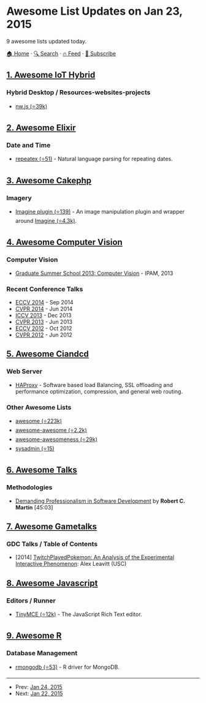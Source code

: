 # Awesome List Updates on Jan 23, 2015

9 awesome lists updated today.

[🏠 Home](/README.md) · [🔍 Search](https://test.trackawesomelist.com/search/) · [🔥 Feed](https://test.trackawesomelist.com/rss.xml) · [📮 Subscribe](https://trackawesomelist.us17.list-manage.com/subscribe?u=d2f0117aa829c83a63ec63c2f&id=36a103854c)



## [1. Awesome IoT Hybrid](/content/weblancaster/awesome-IoT-hybrid/README.md)

### Hybrid Desktop / Resources-websites-projects

*   [nw.js (⭐39k)](https://github.com/nwjs/nw.js)

## [2. Awesome Elixir](/content/h4cc/awesome-elixir/README.md)

### Date and Time

*   [repeatex (⭐51)](https://github.com/rcdilorenzo/repeatex) - Natural language parsing for repeating dates.

## [3. Awesome Cakephp](/content/FriendsOfCake/awesome-cakephp/README.md)

### Imagery

*   [Imagine plugin (⭐139)](https://github.com/burzum/cakephp-imagine-plugin) - An image manipulation plugin and wrapper around [Imagine (⭐4.3k)](https://github.com/avalanche123/Imagine).

## [4. Awesome Computer Vision](/content/jbhuang0604/awesome-computer-vision/README.md)

### Computer Vision

*   [Graduate Summer School 2013: Computer Vision](http://www.ipam.ucla.edu/programs/summer-schools/graduate-summer-school-computer-vision/?tab=schedule) - IPAM, 2013

### Recent Conference Talks

*   [ECCV 2014](http://videolectures.net/eccv2014_zurich/) - Sep 2014
*   [CVPR 2014](http://techtalks.tv/cvpr-2014-oral-talks/) - Jun 2014
*   [ICCV 2013](http://techtalks.tv/iccv2013/) - Dec 2013
*   [CVPR 2013](http://techtalks.tv/cvpr2013/) - Jun 2013
*   [ECCV 2012](http://videolectures.net/eccv2012_firenze/) - Oct 2012
*   [CVPR 2012](http://techtalks.tv/cvpr2012webcast/) - Jun 2012

## [5. Awesome Ciandcd](/content/cicdops/awesome-ciandcd/README.md)

### Web Server

*   [HAProxy](http://www.haproxy.org/) - Software based load Balancing, SSL offloading and performance optimization, compression, and general web routing.

### Other Awesome Lists

*   [awesome (⭐223k)](https://github.com/sindresorhus/awesome)
*   [awesome-awesome (⭐2.2k)](https://github.com/emijrp/awesome-awesome)
*   [awesome-awesomeness (⭐29k)](https://github.com/bayandin/awesome-awesomeness)
*   [sysadmin (⭐15)](https://github.com/itech001/awesome-sysadmin)

## [6. Awesome Talks](/content/JanVanRyswyck/awesome-talks/README.md)

### Methodologies

*   [Demanding Professionalism in Software Development](https://www.youtube.com/watch?v=p0O1VVqRSK0) by **Robert C. Martin** \[45:03]

## [7. Awesome Gametalks](/content/hzoo/awesome-gametalks/README.md)

### GDC Talks / Table of Contents

*   \[2014] [TwitchPlayedPokemon: An Analysis of the Experimental Interactive Phenomenon](http://gdcvault.com/play/1021438/): Alex Leavitt (USC)

## [8. Awesome Javascript](/content/sorrycc/awesome-javascript/README.md)

### Editors / Runner

*   [TinyMCE (⭐12k)](https://github.com/tinymce/tinymce) - The JavaScript Rich Text editor.

## [9. Awesome R](/content/qinwf/awesome-R/README.md)

### Database Management

*   [rmongodb (⭐53)](https://github.com/mongosoup/rmongodb) - R driver for MongoDB.

---

- Prev: [Jan 24, 2015](/content/2015/01/24/README.md)
- Next: [Jan 22, 2015](/content/2015/01/22/README.md)